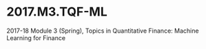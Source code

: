 # 2017.M3.TQF-ML
2017-18 Module 3 (Spring), Topics in Quantitative Finance: Machine Learning for Finance
